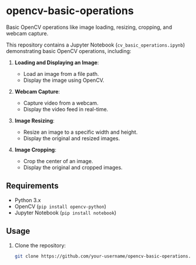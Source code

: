 # opencv-basic-operations
Basic OpenCV operations like image loading, resizing, cropping, and webcam capture.

This repository contains a Jupyter Notebook (`cv_basic_operations.ipynb`) demonstrating basic OpenCV operations, including:

1. **Loading and Displaying an Image**:
   - Load an image from a file path.
   - Display the image using OpenCV.

2. **Webcam Capture**:
   - Capture video from a webcam.
   - Display the video feed in real-time.

3. **Image Resizing**:
   - Resize an image to a specific width and height.
   - Display the original and resized images.

4. **Image Cropping**:
   - Crop the center of an image.
   - Display the original and cropped images.

## Requirements
- Python 3.x
- OpenCV (`pip install opencv-python`)
- Jupyter Notebook (`pip install notebook`)

## Usage
1. Clone the repository:
   ```bash
   git clone https://github.com/your-username/opencv-basic-operations.git
